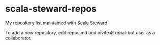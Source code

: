 # scala-steward-repos
My repository list maintained with Scala Steward.

To add a new repository, edit repos.md and invite @xerial-bot user as a collaborator.
